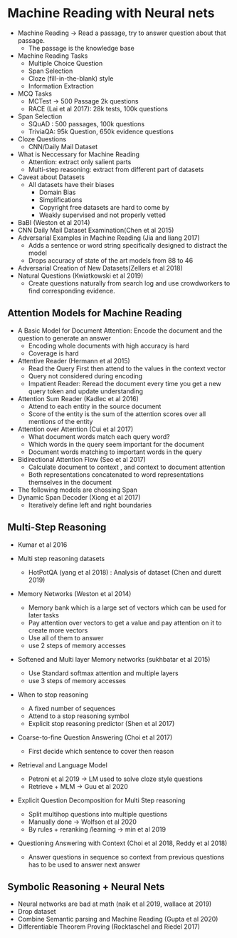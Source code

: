 # Machine Reading with Neural nets
- Machine Reading -> Read a passage, try to answer question about that passage.
    - The passage is the knowledge base
- Machine Reading Tasks
    - Multiple Choice Question
    - Span Selection
    - Cloze (fill-in-the-blank) style
    - Information Extraction
- MCQ Tasks
    - MCTest -> 500 Passage 2k questions
    - RACE (Lai et al 2017): 28k tests,  100k questions
- Span Selection
    - SQuAD : 500 passages, 100k questions
    - TriviaQA: 95k Question, 650k evidence questions
- Cloze Questions
    - CNN/Daily Mail Dataset 
- What is Neccessary for Machine Reading
    - Attention: extract only salient parts
    - Multi-step reasoning: extract from different part of datasets
- Caveat about Datasets
    - All datasets have their biases
        - Domain Bias
        - Simplifications
        - Copyright free datasets are hard to come by
        - Weakly supervised and not properly vetted
- BaBI (Weston et al 2014)
- CNN Daily Mail Dataset Examination(Chen et al 2015)
- Adversarial Examples in Machine Reading (Jia and liang 2017)
    - Adds a sentence or word string specifically designed to distract the model
    - Drops accuracy of state of the art models from 88 to 46
- Adversarial Creation of New Datasets(Zellers et al 2018)
- Natural Questions (Kwiatkowski et al 2019)
    - Create questions naturally from search log and use crowdworkers to find corresponding evidence.
## Attention Models for Machine Reading
- A Basic Model for Document Attention: Encode the document and the question to generate an answer
    - Encoding whole documents with high accuracy is hard
    - Coverage is hard
- Attentive Reader (Hermann et al 2015)
    - Read the Query First then attend to the values in the context vector
    - Query not considered during encoding
    - Impatient Reader: Reread the document every time you get a new query token and update understanding
- Attention Sum Reader (Kadlec et al 2016)
    - Attend to each entity in the source document
    - Score of the entity is the sum of the attention scores over all mentions of the entity
- Attention over Attention (Cui et al 2017)
    - What document words match each query word?
    - Which words in the query seem important for the document
    - Document words matching to important words in the query
- Bidirectional Attention Flow (Seo et al 2017) 
    - Calculate document to context , and context to document attention
    - Both representations concatenated to word representations themselves in the document
- The following models are chossing Span
- Dynamic Span Decoder (Xiong et al 2017)
    - Iteratively define left and right boundaries 

## Multi-Step Reasoning
- Kumar et al 2016
- Multi step reasoning datasets
    - HotPotQA (yang et al 2018) : Analysis of dataset (Chen and durett 2019)
- Memory Networks (Weston et al 2014)
    - Memory bank which is a large set of vectors which can be used for later tasks
    - Pay attention over vectors to get a value and pay attention on it to create more vectors
    - Use all of them to answer
    - use 2 steps of memory accesses
- Softened and Multi layer Memory networks (sukhbatar et al 2015)
    - Use Standard softmax attention and multiple layers
    - use 3 steps of memory accesses
- When to stop reasoning
    - A fixed number of sequences
    - Attend to a stop reasoning symbol 
    - Explicit stop reasoning predictor (Shen et al 2017)
- Coarse-to-fine Question Answering (Choi et al 2017)
    - First decide which sentence to cover then reason

- Retrieval and Language Model
    - Petroni et al 2019 -> LM used to solve cloze style questions
    - Retrieve + MLM -> Guu et al 2020

- Explicit Question Decomposition for Multi Step reasoning
    - Split multihop questions into multiple questions
    - Manually done -> Wolfson et al 2020
    - By rules + reranking /learning -> min et al 2019

- Questioning Answering with Context (Choi et al 2018, Reddy et al 2018)
    - Answer questions in sequence so context from previous questions has to be used to answer next answer

## Symbolic Reasoning + Neural Nets
- Neural networks are bad at math (naik et al 2019, wallace at 2019)
- Drop dataset
- Combine Semantic parsing and Machine Reading (Gupta et al 2020)
- Differentiable Theorem Proving (Rocktaschel and Riedel 2017)


